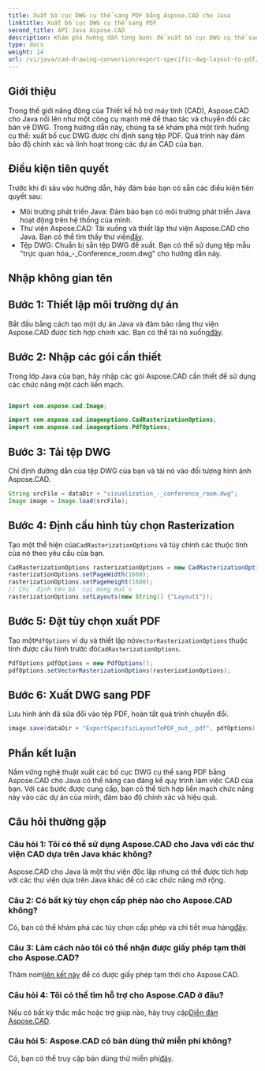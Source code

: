 ```yaml
---
title: Xuất bố cục DWG cụ thể sang PDF bằng Aspose.CAD cho Java
linktitle: Xuất bố cục DWG cụ thể sang PDF
second_title: API Java Aspose.CAD
description: Khám phá hướng dẫn từng bước để xuất bố cục DWG cụ thể sang PDF bằng Aspose.CAD cho Java. Tối ưu hóa quy trình làm việc CAD của bạn một cách dễ dàng.
type: docs
weight: 14
url: /vi/java/cad-drawing-conversion/export-specific-dwg-layout-to-pdf/
---
```

## Giới thiệu

Trong thế giới năng động của Thiết kế hỗ trợ máy tính (CAD), Aspose.CAD cho Java nổi lên như một công cụ mạnh mẽ để thao tác và chuyển đổi các bản vẽ DWG. Trong hướng dẫn này, chúng ta sẽ khám phá một tình huống cụ thể: xuất bố cục DWG được chỉ định sang tệp PDF. Quá trình này đảm bảo độ chính xác và linh hoạt trong các dự án CAD của bạn.

## Điều kiện tiên quyết

Trước khi đi sâu vào hướng dẫn, hãy đảm bảo bạn có sẵn các điều kiện tiên quyết sau:

- Môi trường phát triển Java: Đảm bảo bạn có môi trường phát triển Java hoạt động trên hệ thống của mình.
-  Thư viện Aspose.CAD: Tải xuống và thiết lập thư viện Aspose.CAD cho Java. Bạn có thể tìm thấy thư viện[đây](https://releases.aspose.com/cad/java/).
- Tệp DWG: Chuẩn bị sẵn tệp DWG để xuất. Bạn có thể sử dụng tệp mẫu "trực quan hóa_-_Conference_room.dwg" cho hướng dẫn này.

## Nhập không gian tên

## Bước 1: Thiết lập môi trường dự án

Bắt đầu bằng cách tạo một dự án Java và đảm bảo rằng thư viện Aspose.CAD được tích hợp chính xác. Bạn có thể tải nó xuống[đây](https://releases.aspose.com/cad/java/).

## Bước 2: Nhập các gói cần thiết

Trong lớp Java của bạn, hãy nhập các gói Aspose.CAD cần thiết để sử dụng các chức năng một cách liền mạch.

```java

import com.aspose.cad.Image;

import com.aspose.cad.imageoptions.CadRasterizationOptions;
import com.aspose.cad.imageoptions.PdfOptions;
```

## Bước 3: Tải tệp DWG

Chỉ định đường dẫn của tệp DWG của bạn và tải nó vào đối tượng hình ảnh Aspose.CAD.

```java
String srcFile = dataDir + "visualization_-_conference_room.dwg";
Image image = Image.load(srcFile);
```

## Bước 4: Định cấu hình tùy chọn Rasterization

 Tạo một thể hiện của`CadRasterizationOptions` và tùy chỉnh các thuộc tính của nó theo yêu cầu của bạn.

```java
CadRasterizationOptions rasterizationOptions = new CadRasterizationOptions();
rasterizationOptions.setPageWidth(1600);
rasterizationOptions.setPageHeight(1600);
// Chỉ định tên bố cục mong muốn
rasterizationOptions.setLayouts(new String[] {"Layout1"});
```

## Bước 5: Đặt tùy chọn xuất PDF

 Tạo một`PdfOptions` ví dụ và thiết lập nó`VectorRasterizationOptions` thuộc tính được cấu hình trước đó`CadRasterizationOptions`.

```java
PdfOptions pdfOptions = new PdfOptions();
pdfOptions.setVectorRasterizationOptions(rasterizationOptions);
```

## Bước 6: Xuất DWG sang PDF

Lưu hình ảnh đã sửa đổi vào tệp PDF, hoàn tất quá trình chuyển đổi.

```java
image.save(dataDir + "ExportSpecificLayoutToPDF_out_.pdf", pdfOptions);
```

## Phần kết luận

Nắm vững nghệ thuật xuất các bố cục DWG cụ thể sang PDF bằng Aspose.CAD cho Java có thể nâng cao đáng kể quy trình làm việc CAD của bạn. Với các bước được cung cấp, bạn có thể tích hợp liền mạch chức năng này vào các dự án của mình, đảm bảo độ chính xác và hiệu quả.

## Câu hỏi thường gặp

### Câu hỏi 1: Tôi có thể sử dụng Aspose.CAD cho Java với các thư viện CAD dựa trên Java khác không?

Aspose.CAD cho Java là một thư viện độc lập nhưng có thể được tích hợp với các thư viện dựa trên Java khác để có các chức năng mở rộng.

### Câu 2: Có bất kỳ tùy chọn cấp phép nào cho Aspose.CAD không?

 Có, bạn có thể khám phá các tùy chọn cấp phép và chi tiết mua hàng[đây](https://purchase.aspose.com/buy).

### Câu 3: Làm cách nào tôi có thể nhận được giấy phép tạm thời cho Aspose.CAD?

 Thăm nom[liên kết này](https://purchase.aspose.com/temporary-license/) để có được giấy phép tạm thời cho Aspose.CAD.

### Câu hỏi 4: Tôi có thể tìm hỗ trợ cho Aspose.CAD ở đâu?

 Nếu có bất kỳ thắc mắc hoặc trợ giúp nào, hãy truy cập[Diễn đàn Aspose.CAD](https://forum.aspose.com/c/cad/19).

### Câu hỏi 5: Aspose.CAD có bản dùng thử miễn phí không?

 Có, bạn có thể truy cập bản dùng thử miễn phí[đây](https://releases.aspose.com/).